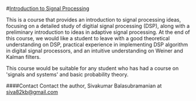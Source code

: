 #[Introduction to Signal Processing](http://siva82kb.github.io/intro_to_signal_processing/)


This is a course that provides an introduction to signal processing ideas, focusing on a detailed study of digitial signal processing (DSP), along with a preliminary introduction to ideas in adaptive signal processing. At the end of this course, we would like a student to leave with a good theoretical understanding on DSP, practical experience in implementing DSP algorithm in digital signal processors, and an intuitive understanding on Weiner and Kalman filters.

This course would be suitable for any student who has had a course on 'signals and systems' and basic probability theory.


####Contact
Contact the author, Sivakumar Balasubramanian at siva82kb@gmail.com

